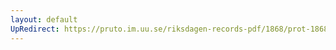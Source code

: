 ```yaml
---
layout: default
UpRedirect: https://pruto.im.uu.se/riksdagen-records-pdf/1868/prot-1868--ak--316/prot-1868--ak--316_026.pdf
---
```


